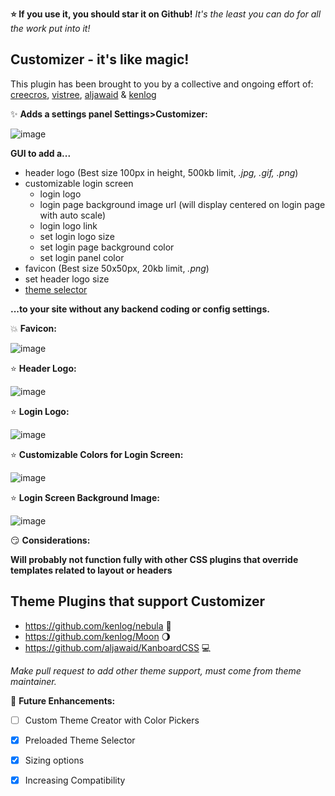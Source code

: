 **:star: If you use it, you should star it on Github!**
*It's the least you can do for all the work put into it!*

Customizer - it's like magic!
----------

This plugin has been brought to you by a collective and ongoing effort of: [creecros](https://github.com/creecros), [vistree](https://github.com/vistree), [aljawaid](https://github.com/aljawaid) & [kenlog](https://github.com/kenlog) 

:sparkles:	**Adds a settings panel Settings>Customizer:**

![image](https://user-images.githubusercontent.com/26339368/47801945-a2c20780-dd05-11e8-8538-afd5333baa95.png)

**GUI to add a...**

* header logo (Best size 100px in height, 500kb limit, *.jpg, .gif, .png*)
* customizable login screen
  * login logo
  * login page background image url (will display centered on login page with auto scale)
  * login logo link
  * set login logo size
  * set login page background color
  * set login panel color
* favicon (Best size 50x50px, 20kb limit, *.png*)
* set header logo size
* [theme selector](https://github.com/creecros/Customizer/blob/master/Assets/css/README.md)


**...to your site without any backend coding or config settings.**

:boom:	**Favicon:**

![image](https://user-images.githubusercontent.com/26339368/47174055-a43f0900-d2dd-11e8-9932-430e11b74fea.png)


:star:  **Header Logo:**

![image](https://user-images.githubusercontent.com/26339368/47369113-f9e62d80-d6b0-11e8-90e0-974c31b4b535.png)

:star:  **Login Logo:**

![image](https://user-images.githubusercontent.com/26339368/47802063-e9176680-dd05-11e8-83c7-d18d563183ac.png)

:star:  **Customizable Colors for Login Screen:**

![image](https://user-images.githubusercontent.com/26339368/47801759-3a732600-dd05-11e8-8192-b17cb4de8ce0.png)

:star:  **Login Screen Background Image:**

![image](https://user-images.githubusercontent.com/26339368/47801677-0f88d200-dd05-11e8-90aa-13d175042f10.png)

:smirk:	**Considerations:**

**Will probably not function fully with other CSS plugins that override templates related to layout or headers**

## Theme Plugins that support Customizer
   * https://github.com/kenlog/nebula :dash:
   * https://github.com/kenlog/Moon :waning_gibbous_moon:
   * https://github.com/aljawaid/KanboardCSS :computer:

*Make pull request to add other theme support, must come from theme maintainer.*

:lollipop: **Future Enhancements:**

- [ ] Custom Theme Creator with Color Pickers
- [x] Preloaded Theme Selector
- [x] Sizing options
- [x] Increasing Compatibility

